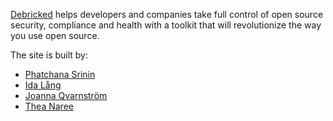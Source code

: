 
[Debricked](https://debricked.com) helps developers and companies take full control of open source security, 
compliance and health with a toolkit that will revolutionize the way you use open source.

The site is built by:

* [Phatchana Srinin](https://www.linkedin.com/in/phatchana-srinin-708024156/)
* [Ida Lång](https://www.linkedin.com/in/ida-l%C3%A5ng-40a298132/)
* [Joanna Qvarnström](https://www.linkedin.com/in/joanna-qvarnstr%C3%B6m-728025164/)
* [Thea Naree](https://www.linkedin.com/in/thea-n/)

